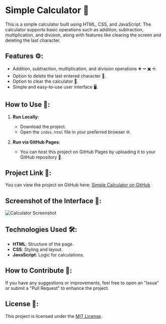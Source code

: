 # Simple Calculator 🧮

This is a simple calculator built using HTML, CSS, and JavaScript. The calculator supports basic operations such as addition, subtraction, multiplication, and division, along with features like clearing the screen and deleting the last character. 

## Features ⚙️:
- Addition, subtraction, multiplication, and division operations ➕ ➖ ✖️ ➗.
- Option to delete the last entered character 🧹.
- Option to clear the calculator 🧮.
- Simple and easy-to-use user interface 🖥️.

## How to Use 📖:
1. **Run Locally**: 
   - Download the project.
   - Open the `index.html` file in your preferred browser 🌐.

2. **Run via GitHub Pages**:
   - You can host this project on GitHub Pages by uploading it to your GitHub repository 🚀.

## Project Link 🔗:
You can view the project on GitHub here:
[Simple Calculator on GitHub](https://bakr21.github.io/Calculator/)

## Screenshot of the Interface 📸:
![Calculator Screenshot](https://github.com/user-attachments/assets/83decdf7-dc1c-4740-9a59-e5cafa9aa2c1)


## Technologies Used 🛠️:
- **HTML**: Structure of the page.
- **CSS**: Styling and layout.
- **JavaScript**: Logic for calculations.

## How to Contribute 🤝:
If you have any suggestions or improvements, feel free to open an "Issue" or submit a "Pull Request" to enhance the project.

## License 📝:
This project is licensed under the [MIT License](LICENSE).
